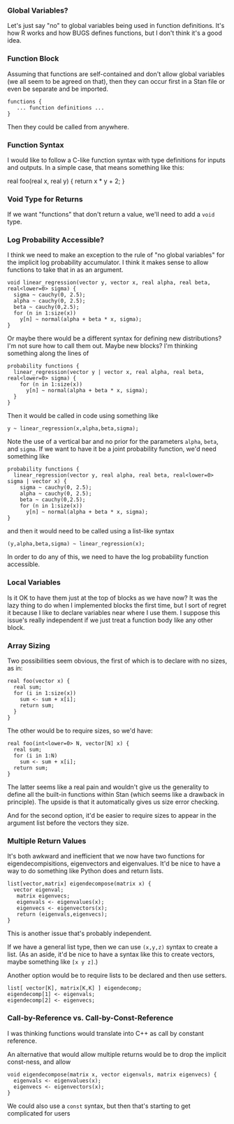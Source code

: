 ### Global Variables?

Let's just say "no" to global variables being used in function definitions.  It's how R works and how BUGS defines functions, but I don't think it's a good idea.

### Function Block

Assuming that functions are self-contained and don't allow global variables (we all seem to be agreed on that), then they can occur first in  a Stan file or even be separate and be imported.

```
functions {
   ... function definitions ...
}
```

Then they could be called from anywhere.

### Function Syntax

I would like to follow a C-like function syntax with type definitions for inputs and outputs.  In a simple case, that means something like this:

  real foo(real x, real y) {
    return x * y + 2;
  }

### Void Type for Returns

If we want "functions" that don't return a value, we'll need to add a `void` type.

### Log Probability Accessible?

I think we need to make an exception to the rule of "no global variables" for the implicit log probability accumulator.  I think it makes sense to allow functions to take that in as an argument.  

```
void linear_regression(vector y, vector x, real alpha, real beta, real<lower=0> sigma) {
  sigma ~ cauchy(0, 2.5);
  alpha ~ cauchy(0, 2.5);
  beta ~ cauchy(0,2.5);
  for (n in 1:size(x))
    y[n] ~ normal(alpha + beta * x, sigma);
}
```

Or maybe there would be a different syntax for defining new distributions?  I'm not sure how to call them out.  Maybe new blocks?  I'm thinking something along the lines of

```
probability functions {
  linear_regression(vector y | vector x, real alpha, real beta, real<lower=0> sigma) {
    for (n in 1:size(x))
      y[n] ~ normal(alpha + beta * x, sigma);   
  }
}
```

Then it would be called in code using something like

```
y ~ linear_regression(x,alpha,beta,sigma);
```
  
Note the use of a vertical bar and no prior for the parameters `alpha`, `beta`, and `sigma`.  If we want to have it be a joint probability function, we'd need something like

```
probability functions {
  linear_regression(vector y, real alpha, real beta, real<lower=0> sigma | vector x) {
    sigma ~ cauchy(0, 2.5);
    alpha ~ cauchy(0, 2.5);
    beta ~ cauchy(0,2.5);
    for (n in 1:size(x))
      y[n] ~ normal(alpha + beta * x, sigma);
}
```

and then it would need to be called using a list-like syntax

```
(y,alpha,beta,sigma) ~ linear_regression(x);
```

In order to do any of this, we need to have the log probability function accessible.

### Local Variables

Is it OK to have them just at the top of blocks as we have now?  It was the lazy thing to do when I implemented blocks the first time, but I sort of regret it because I like to declare variables near where I use them.  I suppose this issue's really independent if we just treat a function body like any other block.

### Array Sizing

Two possibilities seem obvious, the first of which is to
declare with no sizes, as in:

```
real foo(vector x) {
  real sum;
  for (i in 1:size(x))
    sum <- sum + x[i];
    return sum;
  }
}
```

The other would be to require sizes, so we'd have:

```
real foo(int<lower=0> N, vector[N] x) {
  real sum;
  for (i in 1:N)
    sum <- sum + x[i];
  return sum;
}
```

The latter seems like a real pain and wouldn't give us the generality to define all the built-in functions within Stan (which seems like a drawback in principle).  The upside is that it automatically gives us size error checking.  

And for the second option, it'd be easier to require sizes to appear in the argument list before the vectors they size.

###  Multiple Return Values

It's both awkward and inefficient that we now have two functions for eigendecompisitions, eigenvectors and eigenvalues.  It'd be nice to have a way to do something like Python does and return lists.

```
list[vector,matrix] eigendecompose(matrix x) {
  vector eigenval;
   matrix eigenvecs;
   eigenvals <- eigenvalues(x);
   eigenvecs <- eigenvectors(x);
   return (eigenvals,eigenvecs);
}
```

This is another issue that's probably independent.  

If we have a general list type, then we can use `(x,y,z)` syntax to create a list.  (As an aside, it'd be nice to have a syntax like this to create vectors, maybe something like `[x y z]`.)

Another option would be to require lists to be declared and then use setters.

```
list[ vector[K], matrix[K,K] ] eigendecomp;
eigendecomp[1] <- eigenvals;
eigendecomp[2] <- eigenvecs;
```

### Call-by-Reference vs. Call-by-Const-Reference

I was thinking functions would translate into C++ as call by constant reference.  

An alternative that would allow multiple returns would be to drop the implicit const-ness, and allow

```
void eigendecompose(matrix x, vector eigenvals, matrix eigenvecs) {
  eigenvals <- eigenvalues(x);
  eigenvecs <- eigenvectors(x);
}
```

We could also use a `const` syntax, but then that's starting to get complicated for users